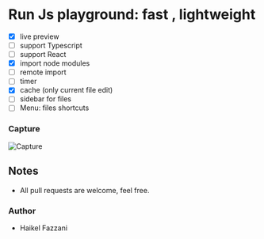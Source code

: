 # Run Js playground: fast , lightweight

- [x] live preview
- [ ] support Typescript
- [ ] support React
- [x] import node modules
- [ ] remote import
- [ ] timer
- [x] cache (only current file edit)
- [ ] sidebar for files
- [ ] Menu: files shortcuts

### Capture
![Capture](https://i.ibb.co/VWjWct7/Capture.png)

## Notes
- All pull requests are welcome, feel free.

### Author
- Haikel Fazzani